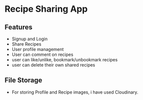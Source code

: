 # Recipe Sharing App
## Features
- Signup and Login
- Share Recipes
- User profile management
- User can comment on recipes
- user can like/unlike, bookmark/unbookmark recipes
- user can delete their own shared recipes
## File Storage
- For storing Profile and Recipe images, i have used Cloudinary.
